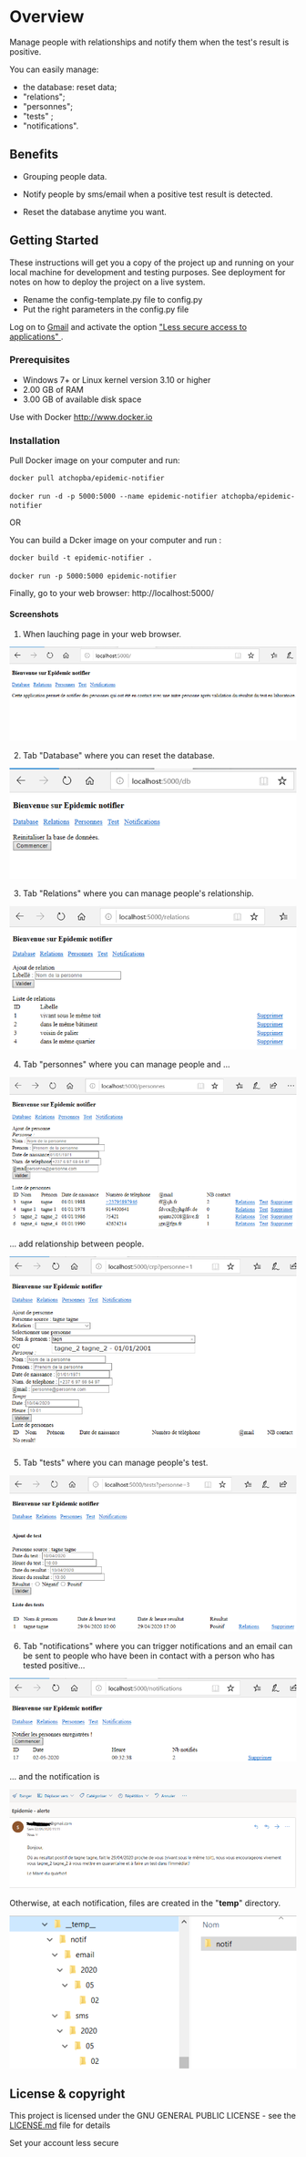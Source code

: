 # Overview

Manage people with relationships and notify them when the test's result is positive.

You can easily manage:
- the database: reset data;
- "relations";
- "personnes";
- "tests" ;
- "notifications".

## Benefits 

* Grouping people data.

* Notify people by sms/email when a positive test result is detected.

* Reset the database anytime you want.

## Getting Started

These instructions will get you a copy of the project up and running on your local machine for development and testing purposes. See deployment for notes on how to deploy the project on a live system.

- Rename the config-template.py file to config.py
- Put the right parameters in the config.py file

Log on to [Gmail](http://www.gmail.com) and activate the option ["Less secure access to applications" ]( https://myaccount.google.com/lesssecureapps ).

### Prerequisites

* Windows 7+ or Linux kernel version 3.10 or higher
* 2.00 GB of RAM
* 3.00 GB of available disk space

Use with Docker http://www.docker.io

### Installation

Pull Docker image on your computer and run:
```
docker pull atchopba/epidemic-notifier

docker run -d -p 5000:5000 --name epidemic-notifier atchopba/epidemic-notifier
```
OR 

You can build a Dcker image on your computer and run :
```
docker build -t epidemic-notifier .

docker run -p 5000:5000 epidemic-notifier
```
Finally, go to your web browser: http://localhost:5000/

#### Screenshots
1. When lauching page in your web browser. 

![Page index](static/images/00-accueil.PNG)

2. Tab "Database" where you can reset the database. 

![Page index](static/images/00-db.PNG)

3. Tab "Relations" where you can manage people's relationship.

![Page index](static/images/01-relation.PNG)

4. Tab "personnes" where you can manage people and ...

![Page index](static/images/02-personne.PNG)

... add relationship between people.

![Page index](static/images/02-personne_relations.png)

5. Tab "tests" where you can manage people's test.

![Page index](static/images/03-test.PNG)

6. Tab "notifications" where you can trigger notifications and an email can be sent to people who have been in contact with a person who has tested positive...

![Page index](static/images/04-notification.PNG)

... and the notification is 

![Page index](static/images/05-notif_email.PNG)

Otherwise, at each notification, files are created in the "__temp__" directory.

![Page index](static/images/06-tree.PNG)

## License & copyright

This project is licensed under the GNU GENERAL PUBLIC LICENSE - see the [LICENSE.md](LICENSE.md) file for details

Set your account less secure
